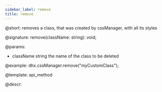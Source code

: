 ```yaml
---
sidebar_label: remove
title: remove
---          
```


@short: removes a class, that was created by cssManager, with all its styles

@signature: remove(className: string): void;

@params:
- className      string     the name of the class to be deleted

@example:
dhx.cssManager.remove("myCustomClass");

@template:	api_method

@descr:
